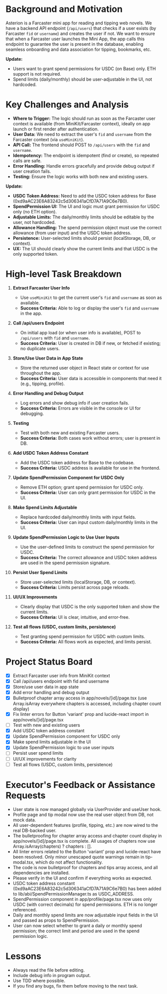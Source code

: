 # Background and Motivation

Asterion is a Farcaster mini app for reading and tipping web novels. We have a backend API endpoint (`/api/users`) that checks if a user exists (by Farcaster `fid` or `username`) and creates the user if not. We want to ensure that when a Farcaster user launches the Mini App, the app calls this endpoint to guarantee the user is present in the database, enabling seamless onboarding and data association for tipping, bookmarks, etc.

**Update:**

- Users want to grant spend permissions for USDC (on Base) only. ETH support is not required.
- Spend limits (daily/monthly) should be user-adjustable in the UI, not hardcoded.

# Key Challenges and Analysis

- **Where to Trigger:** The logic should run as soon as the Farcaster user context is available (from MiniKit/Farcaster context), ideally on app launch or first render after authentication.
- **User Data:** We need to extract the user's `fid` and `username` from the Farcaster context (via `useMiniKit`).
- **API Call:** The frontend should POST to `/api/users` with the `fid` and `username`.
- **Idempotency:** The endpoint is idempotent (find or create), so repeated calls are safe.
- **Error Handling:** Handle errors gracefully and provide debug output if user creation fails.
- **Testing:** Ensure the logic works with both new and existing users.

**Update:**

- **USDC Token Address:** Need to add the USDC token address for Base (0xd9aAC23E6A83242c5d306341aCfD7A71A9C6e7B0).
- **SpendPermission UI:** The UI and logic must grant permission for USDC only (no ETH option).
- **Adjustable Limits:** The daily/monthly limits should be editable by the user, not hardcoded.
- **Allowance Handling:** The spend permission object must use the correct allowance (from user input) and the USDC token address.
- **Persistence:** User-selected limits should persist (localStorage, DB, or context).
- **UX:** The UI should clearly show the current limits and that USDC is the only supported token.

# High-level Task Breakdown

1. **Extract Farcaster User Info**

   - Use `useMiniKit` to get the current user's `fid` and `username` as soon as available.
   - **Success Criteria:** Able to log or display the user's `fid` and `username` in the app.

2. **Call /api/users Endpoint**

   - On initial app load (or when user info is available), POST to `/api/users` with `fid` and `username`.
   - **Success Criteria:** User is created in DB if new, or fetched if existing; no duplicate users.

3. **Store/Use User Data in App State**

   - Store the returned user object in React state or context for use throughout the app.
   - **Success Criteria:** User data is accessible in components that need it (e.g., tipping, profile).

4. **Error Handling and Debug Output**

   - Log errors and show debug info if user creation fails.
   - **Success Criteria:** Errors are visible in the console or UI for debugging.

5. **Testing**

   - Test with both new and existing Farcaster users.
   - **Success Criteria:** Both cases work without errors; user is present in DB.

6. **Add USDC Token Address Constant**

   - Add the USDC token address for Base to the codebase.
   - **Success Criteria:** USDC address is available for use in the frontend.

7. **Update SpendPermission Component for USDC Only**

   - Remove ETH option; grant spend permission for USDC only.
   - **Success Criteria:** User can only grant permission for USDC in the UI.

8. **Make Spend Limits Adjustable**

   - Replace hardcoded daily/monthly limits with input fields.
   - **Success Criteria:** User can input custom daily/monthly limits in the UI.

9. **Update SpendPermission Logic to Use User Inputs**

   - Use the user-defined limits to construct the spend permission for USDC.
   - **Success Criteria:** The correct allowance and USDC token address are used in the spend permission signature.

10. **Persist User Spend Limits**

    - Store user-selected limits (localStorage, DB, or context).
    - **Success Criteria:** Limits persist across page reloads.

11. **UI/UX Improvements**

    - Clearly display that USDC is the only supported token and show the current limits.
    - **Success Criteria:** UI is clear, intuitive, and error-free.

12. **Test all flows (USDC, custom limits, persistence)**
    - Test granting spend permission for USDC with custom limits.
    - **Success Criteria:** All flows work as expected, and limits persist.

# Project Status Board

- [x] Extract Farcaster user info from MiniKit context
- [x] Call /api/users endpoint with fid and username
- [x] Store/use user data in app state
- [x] Add error handling and debug output
- [x] Bulletproof chapter array access in app/novels/[id]/page.tsx (use Array.isArray everywhere chapters is accessed, including chapter count display)
- [x] Fix linter errors for Button 'variant' prop and lucide-react import in app/novels/[id]/page.tsx
- [ ] Test with new and existing users
- [x] Add USDC token address constant
- [x] Update SpendPermission component for USDC only
- [x] Make spend limits adjustable in the UI
- [x] Update SpendPermission logic to use user inputs
- [ ] Persist user spend limits
- [ ] UI/UX improvements for clarity
- [ ] Test all flows (USDC, custom limits, persistence)

# Executor's Feedback or Assistance Requests

- User state is now managed globally via UserProvider and useUser hook.
- Profile page and tip modal now use the real user object from DB, not mock data.
- All user-dependent features (profile, tipping, etc.) are now wired to the real DB-backed user.
- The bulletproofing for chapter array access and chapter count display in app/novels/[id]/page.tsx is complete. All usages of chapters now use Array.isArray(chapters) ? chapters : [].
- All linter errors related to the Button 'variant' prop and lucide-react have been resolved. Only minor unescaped quote warnings remain in tip-modal.tsx, which do not affect functionality.
- The code is now bulletproof for chapters and tips array access, and all dependencies are installed.
- Please verify in the UI and confirm if everything works as expected.
- USDC token address constant (0xd9aAC23E6A83242c5d306341aCfD7A71A9C6e7B0) has been added to lib/abi/SpendPermissionManager.ts as USDC_ADDRESS.
- SpendPermission component in app/profile/page.tsx now uses only USDC (with correct decimals) for spend permissions. ETH is no longer referenced.
- Daily and monthly spend limits are now adjustable input fields in the UI and passed as props to SpendPermission.
- User can now select whether to grant a daily or monthly spend permission; the correct limit and period are used in the spend permission logic.

# Lessons

- Always read the file before editing.
- Include debug info in program output.
- Use TDD where possible.
- If you find any bugs, fix them before moving to the next task.
